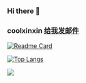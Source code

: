 ### Hi there 👋
### coolxinxin [给我发邮件](mailto:2438565661@qq.com)

<!--
**coolxinxin/coolxinxin** is a ✨ _special_ ✨ repository because its `README.md` (this file) appears on your GitHub profile.

Here are some ideas to get you started:

- 🔭 I’m currently working on ...
- 🌱 I’m currently learning ...
- 👯 I’m looking to collaborate on ...
- 🤔 I’m looking for help with ...
- 💬 Ask me about ...
- 📫 How to reach me: ...
- 😄 Pronouns: ...
- ⚡ Fun fact: ...
-->

[![Readme Card](https://github-readme-stats.vercel.app/api/pin/?username=coolxinxin&repo=ClassResGuard)](https://github.com/coolxinxin/ClassResGuard)

[![Top Langs](https://github-readme-stats.vercel.app/api/top-langs/?username=coolxinxin&layout=compact)](https://github.com/coolxinxin/ClassResGuard)

![](https://github-readme-stats.vercel.app/api?username=coolxinxin&count_private=true&show_icons=true) 
